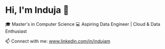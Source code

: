 # Hi, I'm Induja 👋  
🎓 Master's in Computer Science 
💻 Aspiring Data Engineer | Cloud & Data Enthusiast  

📫 Connect with me: www.linkedin.com/in/indujam

